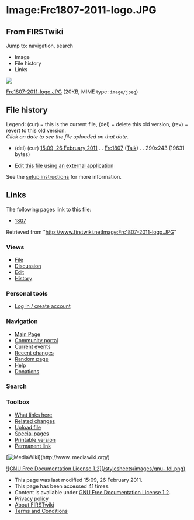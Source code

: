 # Image:Frc1807-2011-logo.JPG

## From FIRSTwiki

Jump to: navigation, search

- Image
- File history
- Links

![](/media/6/6e/Frc1807-2011-logo.JPG)

[Frc1807-2011-logo.JPG](/media/6/6e/Frc1807-2011-logo.JPG "Frc1807-2011-logo.JPG") (20KB, MIME type: `image/jpeg`)

## File history

Legend: (cur) = this is the current file, (del) = delete this old version, (rev) = revert to this old version.<br>
_Click on date to see the file uploaded on that date_.

- (del) (cur) [15:09, 26 February 2011](/media/6/6e/Frc1807-2011-logo.JPG "/media/6/6e/Frc1807-2011-logo.JPG") . . [Frc1807](/index.php?title=User:Frc1807&action=edit "User:Frc1807") ([Talk](User_talk:Frc1807 "User talk:Frc1807")) . . 290x243 (19631 bytes)

- [Edit this file using an external application](/index.php?title=Image:Frc1807-2011-logo.JPG&action=edit&externaledit=true&mode=file "Image:Frc1807-2011-logo.JPG")

See the [setup instructions](http://meta.wikimedia.org/wiki/Help:External_editors "http://meta.wikimedia.org/wiki/Help:External_editors") for more information.

## Links

The following pages link to this file:

- [1807](1807 "1807")

Retrieved from "<http://www.firstwiki.netImage:Frc1807-2011-logo.JPG>"

### Views

- [File](Image:Frc1807-2011-logo.JPG)
- [Discussion](/index.php?title=Image_talk:Frc1807-2011-logo.JPG&action=edit)
- [Edit](/index.php?title=Image:Frc1807-2011-logo.JPG&action=edit)
- [History](/index.php?title=Image:Frc1807-2011-logo.JPG&action=history)

### Personal tools

- [Log in / create account](/index.php?title=Special:Userlogin&returnto=Image:Frc1807-2011-logo.JPG)

[](Main_Page "Main Page")

### Navigation

- [Main Page](Main_Page)
- [Community portal](FIRSTwiki:Community_portal)
- [Current events](Current_events)
- [Recent changes](Special:Recentchanges)
- [Random page](Special:Random)
- [Help](FIRSTwiki:Help)
- [Donations](FIRSTwiki:Site_support)

### Search

### Toolbox

- [What links here](Special:Whatlinkshere/Image:Frc1807-2011-logo.JPG)
- [Related changes](Special:Recentchangeslinked/Image:Frc1807-2011-logo.JPG)
- [Upload file](Special:Upload)
- [Special pages](Special:Specialpages)
- [Printable version](/index.php?title=Image:Frc1807-2011-logo.JPG&printable=yes)
- [Permanent link](/index.php?title=Image:Frc1807-2011-logo.JPG&oldid=78149)

[![MediaWiki](/skins/common/images/poweredby_mediawiki_88x31.png)](http://www.
mediawiki.org/)

[![GNU Free Documentation License 1.2](/stylesheets/images/gnu-
fdl.png)](http://www.gnu.org/copyleft/fdl.html)

- This page was last modified 15:09, 26 February 2011.
- This page has been accessed 41 times.
- Content is available under [GNU Free Documentation License 1.2](http://www.gnu.org/copyleft/fdl.html "http://www.gnu.org/copyleft/fdl.html").
- [Privacy policy](FIRSTwiki:Privacy_policy "FIRSTwiki:Privacy policy")
- [About FIRSTwiki](FIRSTwiki:About "FIRSTwiki:About")
- [Terms and Conditions](FIRSTwiki:Terms_and_conditions "FIRSTwiki:Terms and conditions")
